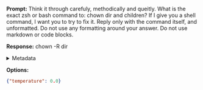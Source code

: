 **Prompt:**
Think it through carefuly, methodically and queitly. What is the exact zsh or bash command to: chown dir and children? If I give you a shell command, I want you to try to fix it. Reply only with the command itself, and unformatted. Do not use any formatting around your answer. Do not use markdown or code blocks.

**Response:**
chown -R dir

<details><summary>Metadata</summary>

- Duration: 663 ms
- Datetime: 2023-08-06T15:21:43.194560
- Model: gpt-3.5-turbo-0613

</details>

**Options:**
```json
{"temperature": 0.0}
```

